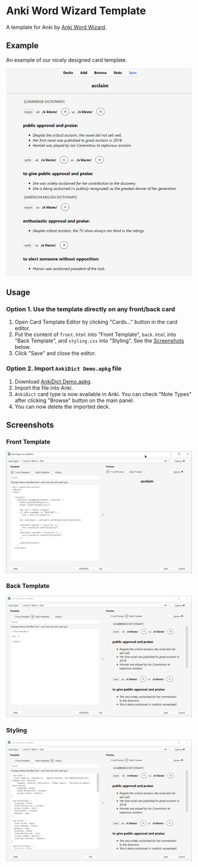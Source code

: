 # Anki Word Wizard Template

A template for Anki by [Anki Word Wizard](https://ankiwords.xyz).

## Example

An example of our nicely designed card template.

![Example](./assets/card_back.png)

## Usage

### Option 1. Use the template directly on any front/back card

1. Open Card Template Editor by clicking "Cards..." button in the card editor.
2. Put the content of `front.html` into "Front Template",  `back.html` into "Back Template", and `styling.css` into "Styling". See the [Screenshots](#Screenshots) below.
3. Click "Save" and close the editor.

### Option 2. Import `AnkiDict Demo.apkg` file

1. Download [AnkiDict Demo.apkg](./AnkiDict%20Demo.apkg).
2. Import the file into Anki.
3. `AnkiDict` card type is now available in Anki. You can check "Note Types" after clicking "Browse" button on the main panel.
4. You can now delete the imported deck.

## Screenshots

### Front Template

![Front Template](./assets/card_edit_front.png)

### Back Template

![Back Template](./assets/card_edit_back.png)

### Styling

![Styling](./assets/card_edit_styling.png)